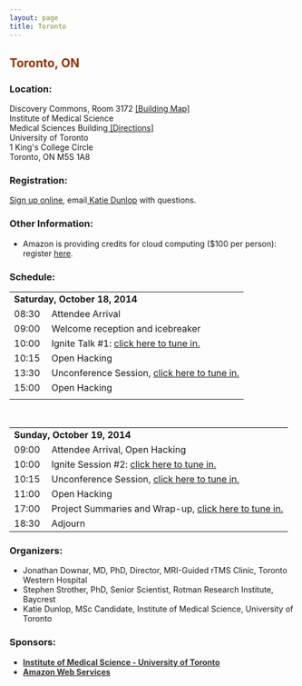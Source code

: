 ```yaml
---
layout: page
title: Toronto
---
```


<h2><span style="color: #993300">Toronto, ON</span></h2>

<h3>Location:</h3>

Discovery Commons, Room 3172 <a href="http://www.ims.utoronto.ca/Assets/IMS+Digital+Assets/IMS+location+map.pdf">[Building Map]</a><br>
Institute of Medical Science<br>
Medical Sciences Building<a href="https://www.google.com/maps/dir//Medical+Sciences+Bldg,+1+King's+College+Cir,+University+of+Toronto+-+St.+George+Campus,+Toronto,+ON+M5S+1A8,+Canada/@43.660911,-79.3933679,17z/data=!4m13!1m4!3m3!1s0x882b34b841e92adf:0x934faf692557b4e4!2sMedical+Sciences+Bldg,+1+King's+College+Cir,+University+of+Toronto+-+St.+George+Campus,+Toronto,+ON+M5S+1A8,+Canada!3b1!4m7!1m0!1m5!1m1!1s0x882b34b841e92adf:0x934faf692557b4e4!2m2!1d-79.3933679!2d43.660911" target="_blank"> [Directions]</a><br>
University of Toronto<br>
1 King's College Circle<br>
Toronto, ON M5S 1A8<br>


<h3>Registration:</h3>
<a href="https://docs.google.com/forms/d/1Vcbp8CAraF0PFSQNz3hK259AOgJuYo2IBa3mY8zvQV4/viewform" target="_blank"> Sign up online</a>, email<a href="mailto:katharine.dunlop@gmail.com"> Katie Dunlop</a> with questions.

<h3>Other Information:</h3>
<ul>
<li>Amazon is providing credits for cloud computing ($100 per person): register <a href="http://aws.amazon.com/activate/wdm/brainhackedt87513/" target="_blank">here</a>.</li>
</ul>
  
<h3>Schedule:</h3>
  
<table border="0">
<tbody>
<tr>
<td colspan="2"><strong>Saturday, October 18, 2014</strong></td>
</tr>
<tr>
<td style="width:50px">08:30</td>
<td>Attendee Arrival</td>
</tr>
<tr>
<td>09:00</td>
<td>Welcome reception and icebreaker</td>
</tr>
<tr>
<td>10:00</td>
<td>Ignite Talk #1: 
        <a href="" target="_blank">click here to tune in.</a></td>
</tr>
<tr>
<td>10:15</td>
<td>Open Hacking</td>
</tr>
<tr>
<td>13:30</td>
<td>Unconference Session, <a href="" target="_blank">click here to tune in.</a></td>
</tr>
<tr>
<td>15:00</td>
<td>Open Hacking</td>
</tr>
<tr>
<td colspan="2"></td>
</tr>
</tbody>
</table> &nbsp;


<table border="0">
<tbody>
<tr>
<td colspan="2"><strong>Sunday, October 19, 2014</strong></td>
</tr>
<tr>
<td style="width:50px">09:00</td>
<td>Attendee Arrival, Open Hacking</td>
</tr>
<tr>
<td>10:00</td>
<td>Ignite Session #2: <a href="" target="_blank">click here to tune in.</a></td>
</tr>
<tr>
<td>10:15</td>
<td>Unconference Session, <a href="" target="_blank">click here to tune in.</a></td>
</tr>
<tr>
<td>11:00</td>
<td>Open Hacking</td>
</tr>
<tr>
<td>17:00</td>
<td>Project Summaries and Wrap-up, <a href="" target="_blank">click here to tune in.</a></td>
</tr>
<tr>
<td>18:30</td>
<td>Adjourn</td>
</tr>
</tbody>
</table>
  
<h3>Organizers:</h3>
<ul>
	<li>Jonathan Downar, MD, PhD, Director, MRI-Guided rTMS Clinic, Toronto Western Hospital</li>
	<li>Stephen Strother, PhD, Senior Scientist, Rotman Research Institute, Baycrest</li>
	<li>Katie Dunlop, MSc Candidate, Institute of Medical Science, University of Toronto</li>
</ul>

<h3>Sponsors:</h3>

<ul>
	<li><strong><a title="IMS" href="http://www.ims.utoronto.ca/" target="_blank"><span style="color: #333">Institute of Medical Science - University of Toronto</span></a></strong></li>
    <li><strong><a title="AWS" href="http://aws.amazon.com/" target="_blank"><span style="color: #333">Amazon Web Services</span></a></strong></li>
</ul>

